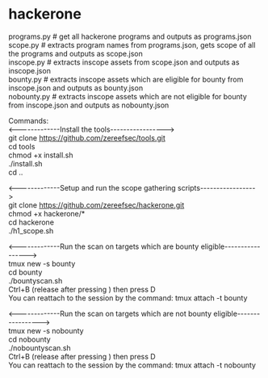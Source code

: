 # hackerone


programs.py # get all hackerone programs and outputs as programs.json  
scope.py # extracts program names from programs.json, gets scope of all the programs and outputs as scope.json  
inscope.py # extracts inscope assets from scope.json and outputs as inscope.json  
bounty.py # extracts inscope assets which are eligible for bounty from inscope.json and outputs as bounty.json  
nobounty.py # extracts inscope assets which are not eligible for bounty from inscope.json and outputs as nobounty.json 



Commands:  
<-------------Install the tools----------------->  
git clone https://github.com/zereefsec/tools.git  
cd tools  
chmod +x install.sh  
./install.sh  
cd ..  

<-------------Setup and run the scope gathering scripts----------------->  
git clone https://github.com/zereefsec/hackerone.git   
chmod +x hackerone/*  
cd hackerone  
./h1_scope.sh  

<-------------Run the scan on targets which are bounty eligible----------------->  
tmux new -s bounty  
cd bounty  
./bountyscan.sh  
Ctrl+B (release after pressing ) then press D  
You can reattach to the session by the command: tmux attach -t bounty  

<-------------Run the scan on targets which are not bounty eligible----------------->  
tmux new -s nobounty  
cd nobounty  
./nobountyscan.sh  
Ctrl+B (release after pressing ) then press D  
You can reattach to the session by the command: tmux attach -t nobounty  




 

